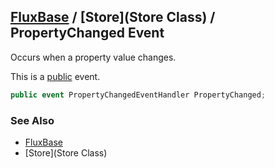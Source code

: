 [FluxBase](index) / [Store](Store Class) / PropertyChanged Event
----------------------------------------------------------------

Occurs when a property value changes.

This is a [public](https://docs.microsoft.com/dotnet/csharp/language-reference/keywords/public) event.

```c#
public event PropertyChangedEventHandler PropertyChanged;
```

### See Also
* [FluxBase](index)
* [Store](Store Class)